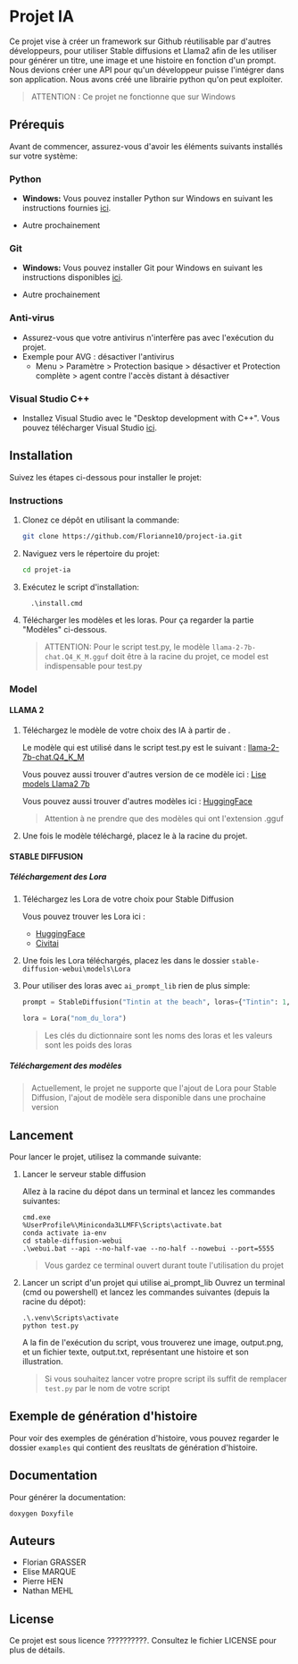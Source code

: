 # Projet IA

Ce projet vise à créer un framework sur Github réutilisable par d'autres développeurs, pour utiliser Stable diffusions et Llama2 afin de les utiliser pour générer un titre, une image et une histoire en fonction d'un prompt.
Nous devions créer une API pour qu'un développeur puisse l'intégrer dans son application.
Nous avons créé une librairie python qu'on peut exploiter.

> ATTENTION : Ce projet ne fonctionne que sur Windows

## Prérequis

Avant de commencer, assurez-vous d'avoir les éléments suivants installés sur votre système:

### Python

- **Windows:**
  Vous pouvez installer Python sur Windows en suivant les instructions fournies [ici](https://kinsta.com/fr/base-de-connaissances/installer-python/#windows-1).

- Autre prochainement

### Git

- **Windows:**
  Vous pouvez installer Git pour Windows en suivant les instructions disponibles [ici](https://gitforwindows.org/).

- Autre prochainement

### Anti-virus

- Assurez-vous que votre antivirus n'interfère pas avec l'exécution du projet.
- Exemple pour AVG : désactiver l'antivirus
  - Menu > Paramètre > Protection basique > désactiver et Protection complète > agent contre l'accès distant à désactiver

### Visual Studio C++

- Installez Visual Studio avec le "Desktop development with C++". Vous pouvez télécharger Visual Studio [ici](https://visualstudio.microsoft.com/fr/vs/community/).

## Installation

Suivez les étapes ci-dessous pour installer le projet:

### Instructions

1. Clonez ce dépôt en utilisant la commande:

   ```bash
   git clone https://github.com/Florianne10/project-ia.git
   ```

2. Naviguez vers le répertoire du projet:

   ```bash
   cd projet-ia
   ```

3. Exécutez le script d'installation:

   ```
     .\install.cmd
   ```

4. Télécharger les modèles et les loras.
   Pour ça regarder la partie "Modèles" ci-dessous.

   > ATTENTION: Pour le script test.py, le modèle `llama-2-7b-chat.Q4_K_M.gguf` doit être à la racine du projet, ce model est indispensable pour test.py

### Model

#### LLAMA 2

1. Téléchargez le modèle de votre choix des IA à partir de .

   Le modèle qui est utilisé dans le script test.py est le suivant :
   [llama-2-7b-chat.Q4_K_M](https://huggingface.co/TheBloke/Llama-2-7B-Chat-GGUF/blob/main/llama-2-7b-chat.Q4_K_M.gguf)

   Vous pouvez aussi trouver d'autres version de ce modèle ici :
   [Lise models Llama2 7b](https://huggingface.co/TheBloke/Llama-2-7B-Chat-GGUF)

   Vous pouvez aussi trouver d'autres modèles ici :
   [HuggingFace](https://huggingface.co)

   > Attention à ne prendre que des modèles qui ont l'extension .gguf

2. Une fois le modèle téléchargé, placez le à la racine du projet.

#### STABLE DIFFUSION

##### Téléchargement des Lora

1. Téléchargez les Lora de votre choix pour Stable Diffusion

   Vous pouvez trouver les Lora ici :

   - [HuggingFace](https://huggingface.co)
   - [Civitai](https://civitai.com)

2. Une fois les Lora téléchargés, placez les dans le dossier `stable-diffusion-webui\models\Lora`
3. Pour utiliser des loras avec `ai_prompt_lib` rien de plus simple:

   ```python
   prompt = StableDiffusion("Tintin at the beach", loras={"Tintin": 1, "Tintin_v1": 1})

   lora = Lora("nom_du_lora")
   ```

   > Les clés du dictionnaire sont les noms des loras et les valeurs sont les poids des loras

##### Téléchargement des modèles

> Actuellement, le projet ne supporte que l'ajout de Lora pour Stable Diffusion, l'ajout de modèle sera disponible dans une prochaine version

## Lancement

Pour lancer le projet, utilisez la commande suivante:

1. Lancer le serveur stable diffusion

   Allez à la racine du dépot dans un terminal et lancez les commandes suivantes:

   ```shell
   cmd.exe
   %UserProfile%\Miniconda3LLMFF\Scripts\activate.bat
   conda activate ia-env
   cd stable-diffusion-webui
   .\webui.bat --api --no-half-vae --no-half --nowebui --port=5555
   ```

   > Vous gardez ce terminal ouvert durant toute l'utilisation du projet

2. Lancer un script d'un projet qui utilise ai_prompt_lib
   Ouvrez un terminal (cmd ou powershell) et lancez les commandes suivantes (depuis la racine du dépot):

   ```shell
   .\.venv\Scripts\activate
   python test.py
   ```

   A la fin de l'exécution du script, vous trouverez une image, output.png, et un fichier texte, output.txt, représentant une histoire et son illustration.

   > Si vous souhaitez lancer votre propre script ils suffit de remplacer `test.py` par le nom de votre script

## Exemple de génération d'histoire

Pour voir des exemples de génération d'histoire, vous pouvez regarder le dossier `examples` qui contient des reusltats de génération d'histoire.

## Documentation

Pour générer la documentation:

```
doxygen Doxyfile
```

## Auteurs

- Florian GRASSER
- Elise MARQUE
- Pierre HEN
- Nathan MEHL

## License

Ce projet est sous licence ??????????. Consultez le fichier LICENSE pour plus de détails.

